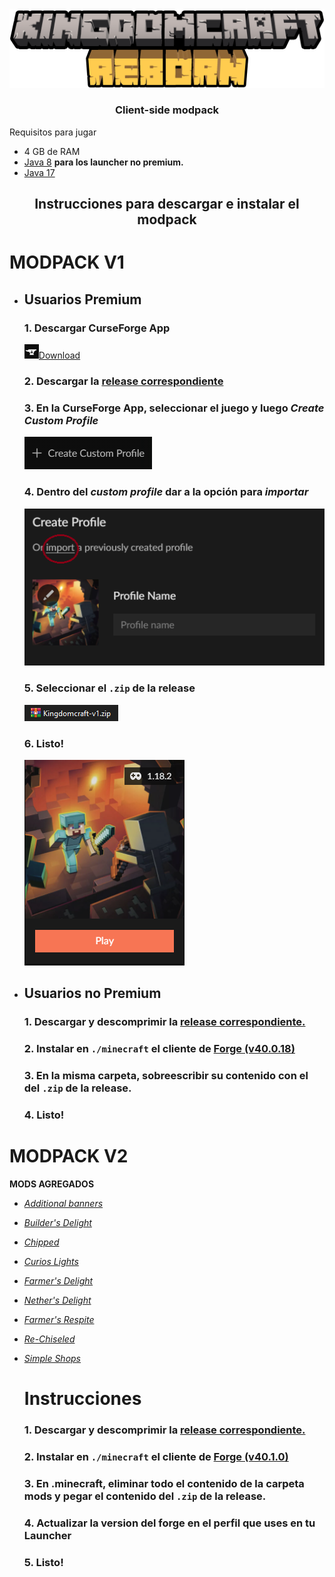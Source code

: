 <div align="center">
<img src="./assets/logo.png">
  <h3>Client-side modpack</h3></div>

  Requisitos para jugar

- 4 GB de RAM
- [Java 8](https://javadl.oracle.com/webapps/download/AutoDL?BundleId=245776_df5ad55fdd604472a86a45a217032c7d) **para los launcher no premium.**
- [Java 17](https://download.oracle.com/java/17/latest/jdk-17_windows-x64_bin.exe)

<div align='center'>
  <h2>Instrucciones para descargar e instalar el modpack<h3>
  </div>

# MODPACK V1
- ## Usuarios Premium
  
  ### 1. Descargar CurseForge App
     
     <img src="./assets/curse.png">[Download](https://download.curseforge.com/)
  
  ### 2. Descargar la [release correspondiente](https://github.com/Raykza/Kingdomcraft/releases/download/release/Kingdomcraft-v1.zip)
  
  ### 3. En la CurseForge App, seleccionar el juego y luego _Create Custom Profile_
     
     <img title="curse1" src="./assets/curse1.png" alt="mine" data-align="left">
  
  ### 4. Dentro del _custom profile_ dar a la opción para _importar_
     
     <img title="curse1" src="./assets/curse2.png" alt="mine" data-align="left">
  
  ### 5. Seleccionar el `.zip` de la release
     
     <img title="" src="./assets/kzip.png" alt="">
  
  ### 6. Listo!
     
     <img title="curse1" src="./assets/curse4.png" alt="mine" data-align="left">

- ## Usuarios no Premium
  
  ### 1. Descargar y descomprimir la [release correspondiente.](https://github.com/Raykza/Kingdomcraft/releases/download/standalone/Kingdomcraft-v1-standalone.zip)
  
  ### 2. Instalar en `./minecraft` el cliente de [Forge (v40.0.18)](https://maven.minecraftforge.net/net/minecraftforge/forge/1.18.2-40.0.18/forge-1.18.2-40.0.18-installer.jar)
  
  ### 3. En la misma carpeta, sobreescribir su contenido con el del `.zip` de la release.
  
  ### 4. Listo!

# MODPACK V2
   
  **MODS AGREGADOS**
- [*Additional banners*](https://www.curseforge.com/minecraft/mc-mods/additional-banners)
- [*Builder's Delight*](https://www.curseforge.com/minecraft/mc-mods/builders-delight-forge)
- [*Chipped*](https://www.curseforge.com/minecraft/mc-mods/chipped)
- [*Curios Lights*](https://www.curseforge.com/minecraft/mc-mods/curious-lights)
- [*Farmer's Delight*](https://www.curseforge.com/minecraft/mc-mods/farmers-delight)
- [*Nether's Delight*](https://www.curseforge.com/minecraft/mc-mods/nethers-delight)
- [*Farmer's Respite*](https://www.curseforge.com/minecraft/mc-mods/farmers-respite)
- [*Re-Chiseled*](https://www.curseforge.com/minecraft/mc-mods/rechiseled)
- [*Simple Shops*](https://www.curseforge.com/minecraft/mc-mods/simple-shops)
    
  # Instrucciones  
  ### 1. Descargar y descomprimir la [release correspondiente.](https://github.com/Raykza/Kingdomcraft/releases/download/v2/Kingdomcraft.v2.rar)
  
  ### 2. Instalar en `./minecraft` el cliente de [Forge (v40.1.0)](https://maven.minecraftforge.net/net/minecraftforge/forge/1.18.2-40.1.0/forge-1.18.2-40.1.0-installer.jar)
  
  ### 3. En .minecraft, eliminar todo el contenido de la carpeta mods y pegar el contenido del `.zip` de la release.
  
  ### 4. Actualizar la version del forge en el perfil que uses en tu Launcher
    
  ### 5. Listo!
